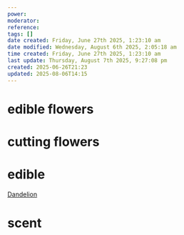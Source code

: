 ```yaml
---
power: 
moderator: 
reference: 
tags: []
date created: Friday, June 27th 2025, 1:23:10 am
date modified: Wednesday, August 6th 2025, 2:05:18 am
time created: Friday, June 27th 2025, 1:23:10 am
last update: Thursday, August 7th 2025, 9:27:08 pm
created: 2025-06-26T21:23
updated: 2025-08-06T14:15
---
```

# edible flowers
# cutting flowers
# edible

[Dandelion](https://localhost/tiki-26.2/tiki-editpage.php?page=Taraxacum+officinale)

# scent